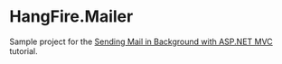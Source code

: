 HangFire.Mailer
===============

Sample project for the [Sending Mail in Background with ASP.NET MVC](http://docs.hangfire.io/en/latest/tutorials/send-email.html) tutorial.
